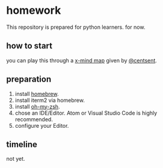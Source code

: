 # homework
  This repository is prepared for python learners. for now.

## how to start

  you can play this through a [x-mind map](https://github.com/Unlimited-Code-Works/homework/blob/master/python-stack.png) given by [@centsent](https://github.com/centsent).

## preparation

  1. install [homebrew](https://brew.sh).
  2. install iterm2 via homebrew.
  3. install [oh-my-zsh](http://ohmyz.sh/).
  4. chose an IDE/Editor. Atom or Visual Studio Code is highly recommended.
  5. configure your Editor.
  
## timeline

  not yet.
